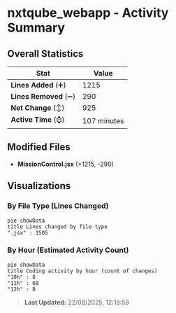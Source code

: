 # nxtqube_webapp - Activity Summary 

## Overall Statistics

| Stat                   | Value                                                             |
| ---------------------- | ----------------------------------------------------------------- |
| **Lines Added** (➕)   | 1215                                          |
| **Lines Removed** (➖) | 290                                        |
| **Net Change** (↕)    | 925                |
| **Active Time** (⌚)   | 107 minutes |


## Modified Files
- **MissionControl.jsx** (+1215, -290)

## Visualizations

### By File Type (Lines Changed)

```mermaid
pie showData
title Lines changed by file type
".jsx" : 1505
```

### By Hour (Estimated Activity Count)

```mermaid
pie showData
title Coding activity by hour (count of changes)
"10h" : 8
"11h" : 68
"12h" : 8
```


> **Last Updated:** 22/08/2025, 12:18:59